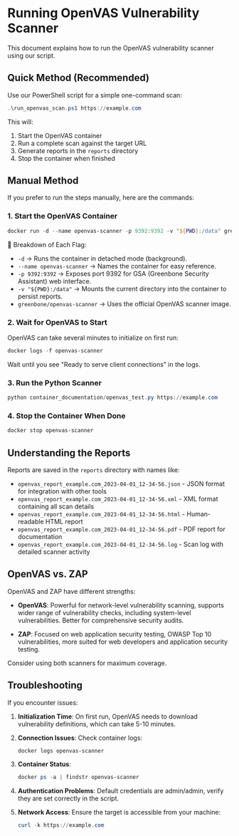 # Running OpenVAS Vulnerability Scanner

This document explains how to run the OpenVAS vulnerability scanner using our script.

## Quick Method (Recommended)

Use our PowerShell script for a simple one-command scan:

```powershell
.\run_openvas_scan.ps1 https://example.com
```

This will:
1. Start the OpenVAS container
2. Run a complete scan against the target URL
3. Generate reports in the `reports` directory
4. Stop the container when finished

## Manual Method

If you prefer to run the steps manually, here are the commands:

### 1. Start the OpenVAS Container

```powershell
docker run -d --name openvas-scanner -p 9392:9392 -v "${PWD}:/data" greenbone/openvas-scanner
```

🔹 Breakdown of Each Flag:
- `-d` → Runs the container in detached mode (background).
- `--name openvas-scanner` → Names the container for easy reference.
- `-p 9392:9392` → Exposes port 9392 for GSA (Greenbone Security Assistant) web interface.
- `-v "${PWD}:/data"` → Mounts the current directory into the container to persist reports.
- `greenbone/openvas-scanner` → Uses the official OpenVAS scanner image.

### 2. Wait for OpenVAS to Start

OpenVAS can take several minutes to initialize on first run:

```powershell
docker logs -f openvas-scanner
```

Wait until you see "Ready to serve client connections" in the logs.

### 3. Run the Python Scanner

```powershell
python container_documentation/openvas_test.py https://example.com
```

### 4. Stop the Container When Done

```powershell
docker stop openvas-scanner
```

## Understanding the Reports

Reports are saved in the `reports` directory with names like:
- `openvas_report_example.com_2023-04-01_12-34-56.json` - JSON format for integration with other tools
- `openvas_report_example.com_2023-04-01_12-34-56.xml` - XML format containing all scan details
- `openvas_report_example.com_2023-04-01_12-34-56.html` - Human-readable HTML report
- `openvas_report_example.com_2023-04-01_12-34-56.pdf` - PDF report for documentation
- `openvas_report_example.com_2023-04-01_12-34-56.log` - Scan log with detailed scanner activity

## OpenVAS vs. ZAP

OpenVAS and ZAP have different strengths:

- **OpenVAS**: Powerful for network-level vulnerability scanning, supports wider range of vulnerability checks, including system-level vulnerabilities. Better for comprehensive security audits.

- **ZAP**: Focused on web application security testing, OWASP Top 10 vulnerabilities, more suited for web developers and application security testing.

Consider using both scanners for maximum coverage.

## Troubleshooting

If you encounter issues:

1. **Initialization Time**: On first run, OpenVAS needs to download vulnerability definitions, which can take 5-10 minutes.

2. **Connection Issues**: Check container logs:
   ```powershell
   docker logs openvas-scanner
   ```

3. **Container Status**:
   ```powershell
   docker ps -a | findstr openvas-scanner
   ```

4. **Authentication Problems**: Default credentials are admin/admin, verify they are set correctly in the script.

5. **Network Access**: Ensure the target is accessible from your machine:
   ```powershell
   curl -k https://example.com
   ```
